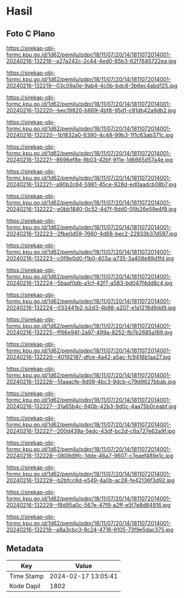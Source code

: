 # Hasil

## Foto C Plano

https://sirekap-obj-formc.kpu.go.id/1d62/pemilu/pdpr/18/11/07/20/14/1811072014001-20240216-132218--a27a242c-2c44-4ed0-85b3-62f7645722ea.jpg

https://sirekap-obj-formc.kpu.go.id/1d62/pemilu/pdpr/18/11/07/20/14/1811072014001-20240216-132219--03c09a0e-9ab4-4c0b-bdc8-3b6ec4abd125.jpg

https://sirekap-obj-formc.kpu.go.id/1d62/pemilu/pdpr/18/11/07/20/14/1811072014001-20240216-132220--bec19820-b669-4bf8-95d1-c91db42a9db2.jpg

https://sirekap-obj-formc.kpu.go.id/1d62/pemilu/pdpr/18/11/07/20/14/1811072014001-20240216-132220--1b1832a0-6380-4c48-99b3-1f1c63ab371c.jpg

https://sirekap-obj-formc.kpu.go.id/1d62/pemilu/pdpr/18/11/07/20/14/1811072014001-20240216-132221--8696ef8e-9b03-42bf-911e-1d6665d57a4e.jpg

https://sirekap-obj-formc.kpu.go.id/1d62/pemilu/pdpr/18/11/07/20/14/1811072014001-20240216-132221--a90b2c64-5981-45ce-928d-ed0aadcb08b7.jpg

https://sirekap-obj-formc.kpu.go.id/1d62/pemilu/pdpr/18/11/07/20/14/1811072014001-20240216-132222--e0bb1840-0c52-4d7f-9dd0-05b26e59e4f9.jpg

https://sirekap-obj-formc.kpu.go.id/1d62/pemilu/pdpr/18/11/07/20/14/1811072014001-20240216-132223--2fbe0d59-7660-4d68-bec2-22933b37d597.jpg

https://sirekap-obj-formc.kpu.go.id/1d62/pemilu/pdpr/18/11/07/20/14/1811072014001-20240216-132223--c0f8e0d0-f1b0-403a-a735-3a408e89d1fd.jpg

https://sirekap-obj-formc.kpu.go.id/1d62/pemilu/pdpr/18/11/07/20/14/1811072014001-20240216-132224--5baaf0db-a1cf-42f7-a583-bd047f4dd8c4.jpg

https://sirekap-obj-formc.kpu.go.id/1d62/pemilu/pdpr/18/11/07/20/14/1811072014001-20240216-132224--033441b2-b2d3-4b88-a207-e1a1218d9dd9.jpg

https://sirekap-obj-formc.kpu.go.id/1d62/pemilu/pdpr/18/11/07/20/14/1811072014001-20240216-132225--ff66e94f-2a97-499a-8252-fb7b2685a169.jpg

https://sirekap-obj-formc.kpu.go.id/1d62/pemilu/pdpr/18/11/07/20/14/1811072014001-20240216-132226--40192187-dfce-4a42-a5ac-fc9416b1aa27.jpg

https://sirekap-obj-formc.kpu.go.id/1d62/pemilu/pdpr/18/11/07/20/14/1811072014001-20240216-132226--5faaacfe-9d09-4bc3-9dcb-c79d9627bbab.jpg

https://sirekap-obj-formc.kpu.go.id/1d62/pemilu/pdpr/18/11/07/20/14/1811072014001-20240216-132227--31a65b4c-940b-42b3-9d0c-4aa75b0ceabf.jpg

https://sirekap-obj-formc.kpu.go.id/1d62/pemilu/pdpr/18/11/07/20/14/1811072014001-20240216-132227--200d439a-5edc-43df-bc2d-c6a727e62a9f.jpg

https://sirekap-obj-formc.kpu.go.id/1d62/pemilu/pdpr/18/11/07/20/14/1811072014001-20240216-132228--0809d9fc-1dde-46a7-9607-c7eaef489e1c.jpg

https://sirekap-obj-formc.kpu.go.id/1d62/pemilu/pdpr/18/11/07/20/14/1811072014001-20240216-132229--b2bfcc6d-e549-4a0b-ac28-fe42136f3d92.jpg

https://sirekap-obj-formc.kpu.go.id/1d62/pemilu/pdpr/18/11/07/20/14/1811072014001-20240216-132229--f8d95a0c-567e-47f9-a2ff-e5f7e8d84916.jpg

https://sirekap-obj-formc.kpu.go.id/1d62/pemilu/pdpr/18/11/07/20/14/1811072014001-20240216-132218--a8a3cbc3-8c24-4716-9105-73f9e5dac375.jpg


## Metadata

| Key        | Value               |
| ---------- | ------------------- |
| Time Stamp | 2024-02-17 13:05:41 |
| Kode Dapil | 1802                |



